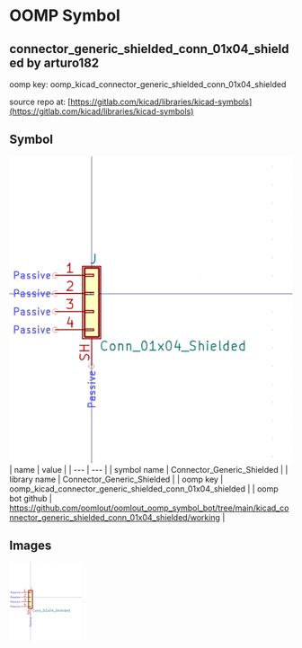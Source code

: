 # OOMP Symbol  
## connector_generic_shielded_conn_01x04_shielded  by arturo182  
  
oomp key: oomp_kicad_connector_generic_shielded_conn_01x04_shielded  
  
source repo at: [https://gitlab.com/kicad/libraries/kicad-symbols](https://gitlab.com/kicad/libraries/kicad-symbols)  
## Symbol  
  
[![working.png](working_600.png)](working.png)  
| name | value | 
| --- | --- | 
| symbol name | Connector_Generic_Shielded | 
| library name | Connector_Generic_Shielded | 
| oomp key | oomp_kicad_connector_generic_shielded_conn_01x04_shielded | 
| oomp bot github | https://github.com/oomlout/oomlout_oomp_symbol_bot/tree/main/kicad_connector_generic_shielded_conn_01x04_shielded/working | 
## Images  
  
[![working.png](working_140.png)](working.png)  
